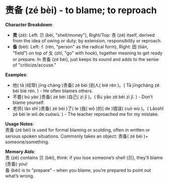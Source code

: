 # **责备 (zé bèi) - to blame; to reproach**

**Character Breakdown**:  
- **责** (zé): Left: 贝 (bèi, "shell/money"), Right/Top: 责 (zé) itself, derived from the idea of owing or duty; by extension, responsibility or reproach.  
- **备** (bèi): Left: 亻(rén, "person" as the radical form), Right: 田 (tián, "field") on top of 夂 (zhǐ, "go" with hook), together meaning to get ready or prepare. In 责备 (zé bèi), just keeps its sound and adds to the sense of "criticize/accuse."

**Examples**:  
- 他( tā )经常( jīng cháng )责备( zé bèi )别人( bié rén )。( Tā jīngcháng zé bèi bié rén. ) - He often blames others.  
- 不要( bú yào )责备( zé bèi )自己( zì jǐ )。( Bú yào zé bèi zì jǐ. ) - Don’t blame yourself.  
- 老师( lǎo shī )责备( zé bèi )了( le )我( wǒ )的( de )错误( cuò wù )。( Lǎoshī zé bèi le wǒ de cuòwù. ) - The teacher reproached me for my mistake.

**Usage Notes**:  
责备 (zé bèi) is used for formal blaming or scolding, often in written or serious spoken situations. Commonly takes an object: 责备( zé bèi )+ someone/something.

**Memory Aids**:  
责 (zé) contains 贝 (bèi), think: if you lose someone’s shell (贝), they’ll blame (责备) you!  
备 (bèi) is to "prepare" - when you blame, you’re prepared to point out what’s wrong.